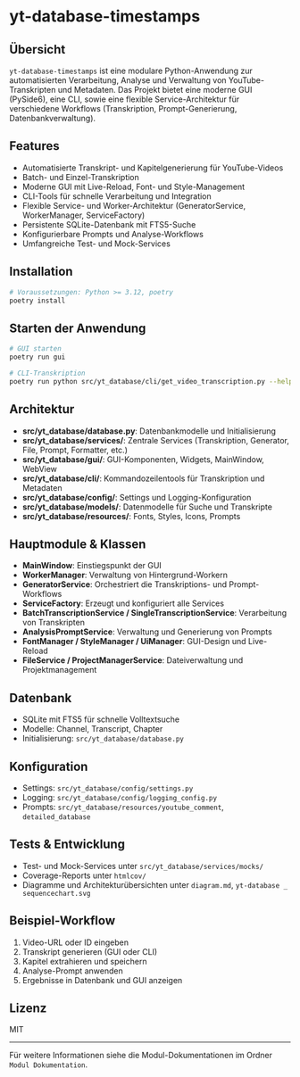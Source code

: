 # yt-database-timestamps

## Übersicht

`yt-database-timestamps` ist eine modulare Python-Anwendung zur automatisierten Verarbeitung, Analyse und Verwaltung von YouTube-Transkripten und Metadaten. Das Projekt bietet eine moderne GUI (PySide6), eine CLI, sowie eine flexible Service-Architektur für verschiedene Workflows (Transkription, Prompt-Generierung, Datenbankverwaltung).

## Features

- Automatisierte Transkript- und Kapitelgenerierung für YouTube-Videos
- Batch- und Einzel-Transkription
- Moderne GUI mit Live-Reload, Font- und Style-Management
- CLI-Tools für schnelle Verarbeitung und Integration
- Flexible Service- und Worker-Architektur (GeneratorService, WorkerManager, ServiceFactory)
- Persistente SQLite-Datenbank mit FTS5-Suche
- Konfigurierbare Prompts und Analyse-Workflows
- Umfangreiche Test- und Mock-Services


## Installation

```bash
# Voraussetzungen: Python >= 3.12, poetry
poetry install
```

## Starten der Anwendung

```bash
# GUI starten
poetry run gui

# CLI-Transkription
poetry run python src/yt_database/cli/get_video_transcription.py --help
```

## Architektur

- **src/yt_database/database.py**: Datenbankmodelle und Initialisierung
- **src/yt_database/services/**: Zentrale Services (Transkription, Generator, File, Prompt, Formatter, etc.)
- **src/yt_database/gui/**: GUI-Komponenten, Widgets, MainWindow, WebView
- **src/yt_database/cli/**: Kommandozeilentools für Transkription und Metadaten
- **src/yt_database/config/**: Settings und Logging-Konfiguration
- **src/yt_database/models/**: Datenmodelle für Suche und Transkripte
- **src/yt_database/resources/**: Fonts, Styles, Icons, Prompts

## Hauptmodule & Klassen

- **MainWindow**: Einstiegspunkt der GUI
- **WorkerManager**: Verwaltung von Hintergrund-Workern
- **GeneratorService**: Orchestriert die Transkriptions- und Prompt-Workflows
- **ServiceFactory**: Erzeugt und konfiguriert alle Services
- **BatchTranscriptionService / SingleTranscriptionService**: Verarbeitung von Transkripten
- **AnalysisPromptService**: Verwaltung und Generierung von Prompts
- **FontManager / StyleManager / UiManager**: GUI-Design und Live-Reload
- **FileService / ProjectManagerService**: Dateiverwaltung und Projektmanagement

## Datenbank

- SQLite mit FTS5 für schnelle Volltextsuche
- Modelle: Channel, Transcript, Chapter
- Initialisierung: `src/yt_database/database.py`

## Konfiguration

- Settings: `src/yt_database/config/settings.py`
- Logging: `src/yt_database/config/logging_config.py`
- Prompts: `src/yt_database/resources/youtube_comment`, `detailed_database`

## Tests & Entwicklung

- Test- und Mock-Services unter `src/yt_database/services/mocks/`
- Coverage-Reports unter `htmlcov/`
- Diagramme und Architekturübersichten unter `diagram.md`, `yt-database _ sequencechart.svg`

## Beispiel-Workflow

1. Video-URL oder ID eingeben
2. Transkript generieren (GUI oder CLI)
3. Kapitel extrahieren und speichern
4. Analyse-Prompt anwenden
5. Ergebnisse in Datenbank und GUI anzeigen

## Lizenz

MIT

---

Für weitere Informationen siehe die Modul-Dokumentationen im Ordner `Modul Dokumentation`.
